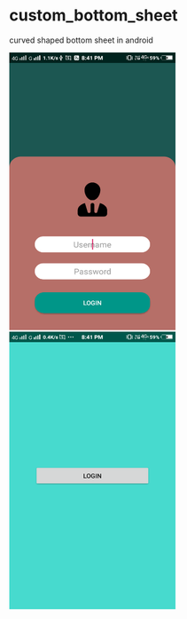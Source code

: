 # custom_bottom_sheet
curved shaped bottom sheet in android

<img src="screenshots/Screenshot_20201119_204104.png" width=300 height=500 />  <img src="screenshots/Screenshot_20201119_204114.png" width=300 height=500 />
 
